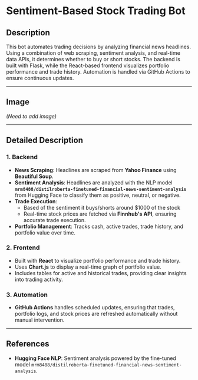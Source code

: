 # Sentiment-Based Stock Trading Bot  

## Description  
This bot automates trading decisions by analyzing financial news headlines. Using a combination of web scraping, sentiment analysis, and real-time data APIs, it determines whether to buy or short stocks. The backend is built with Flask, while the React-based frontend visualizes portfolio performance and trade history. Automation is handled via GitHub Actions to ensure continuous updates.

---

## Image  
*(Need to add image)*

---

## Detailed Description  

### **1. Backend**  
- **News Scraping**: Headlines are scraped from **Yahoo Finance** using **Beautiful Soup**.  
- **Sentiment Analysis**: Headlines are analyzed with the NLP model **`mrm8488/distilroberta-finetuned-financial-news-sentiment-analysis`** from Hugging Face to classify them as positive, neutral, or negative.  
- **Trade Execution**:  
  - Based of the sentiment it buys/shorts around $1000 of the stock
  - Real-time stock prices are fetched via **Finnhub's API**, ensuring accurate trade execution.  
- **Portfolio Management**: Tracks cash, active trades, trade history, and portfolio value over time.  

### **2. Frontend**  
- Built with **React** to visualize portfolio performance and trade history.  
- Uses **Chart.js** to display a real-time graph of portfolio value.  
- Includes tables for active and historical trades, providing clear insights into trading activity.  

### **3. Automation**  
- **GitHub Actions** handles scheduled updates, ensuring that trades, portfolio logs, and stock prices are refreshed automatically without manual intervention.  

---

## References  
- **Hugging Face NLP**: Sentiment analysis powered by the fine-tuned model `mrm8488/distilroberta-finetuned-financial-news-sentiment-analysis`.  
